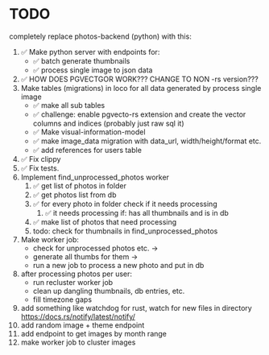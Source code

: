 # TODO

completely replace photos-backend (python) with this:

1. ✅ Make python server with endpoints for:
    * ✅ batch generate thumbnails
    * ✅ process single image to json data
2. ✅ HOW DOES PGVECTGOR WORK??? CHANGE TO NON -rs version???
3. Make tables (migrations) in loco for all data generated by process single image
    * ✅ make all sub tables
    * ✅ challenge: enable pgvecto-rs extension and create the vector columns and indices (probably just raw sql it)
    * ✅ Make visual-information-model
    * ✅ make image_data migration with data_url, width/height/format etc.
    * ✅ add references for users table
4. ✅ Fix clippy
5. ✅ Fix tests.
6. Implement find_unprocessed_photos worker
    1. ✅ get list of photos in folder
    2. ✅ get photos list from db
    3. ✅ for every photo in folder check if it needs processing
        1. ✅ it needs processing if: has all thumbnails and is in db
    4. ✅ make list of photos that need processing
    5. todo: check for thumbnails in find_unprocessed_photos
7. Make worker job:
    * check for unprocessed photos etc. ->
    * generate all thumbs for them ->
    * run a new job to process a new photo and put in db
8. after processing photos per user:
    * run recluster worker job
    * clean up dangling thumbnails, db entries, etc.
    * fill timezone gaps
9. add something like watchdog for rust, watch for new files in directory https://docs.rs/notify/latest/notify/
10. add random image + theme endpoint
11. add endpoint to get images by month range
12. make worker job to cluster images